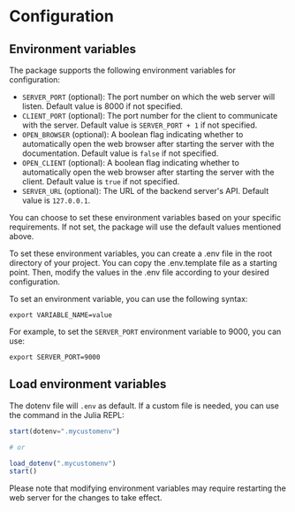# Configuration

## Environment variables

The package supports the following environment variables for configuration:

- `SERVER_PORT` (optional): The port number on which the web server will listen. Default value is 8000 if not specified.
- `CLIENT_PORT` (optional): The port number for the client to communicate with the server. Default value is `SERVER_PORT + 1` if not specified.
- `OPEN_BROWSER` (optional): A boolean flag indicating whether to automatically open the web browser after starting the server with the documentation. Default value is `false` if not specified.
- `OPEN_CLIENT` (optional): A boolean flag indicating whether to automatically open the web browser after starting the server with the client. Default value is `true` if not specified.
- `SERVER_URL` (optional): The URL of the backend server's API. Default value is `127.0.0.1`.

You can choose to set these environment variables based on your specific requirements. If not set, the package will use the default values mentioned above.

To set these environment variables, you can create a .env file in the root directory of your project. You can copy the .env.template file as a starting point. Then, modify the values in the .env file according to your desired configuration.

To set an environment variable, you can use the following syntax:

```plaintext
export VARIABLE_NAME=value
```

For example, to set the `SERVER_PORT` environment variable to 9000, you can use:

```plaintext
export SERVER_PORT=9000
```

## Load environment variables
The dotenv file will `.env` as default. If a custom file is needed, you can use the command in the Julia REPL:
```julia
start(dotenv=".mycustomenv")

# or

load_dotenv(".mycustomenv")
start()
```

Please note that modifying environment variables may require restarting the web server for the changes to take effect.
